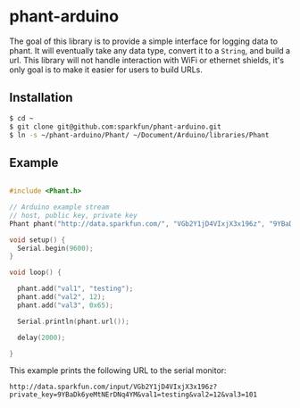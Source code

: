 # phant-arduino

The goal of this library is to provide a simple interface for logging data to phant.
It will eventually take any data type, convert it to a `String`, and build a url. This
library will not handle interaction with WiFi or ethernet shields, it's only goal is
to make it easier for users to build URLs.

## Installation

```bash
$ cd ~
$ git clone git@github.com:sparkfun/phant-arduino.git
$ ln -s ~/phant-arduino/Phant/ ~/Document/Arduino/libraries/Phant
```

## Example

```ino

#include <Phant.h>

// Arduino example stream
// host, public key, private key
Phant phant("http://data.sparkfun.com/", "VGb2Y1jD4VIxjX3x196z", "9YBaDk6yeMtNErDNq4YM");

void setup() {
  Serial.begin(9600);
}

void loop() {

  phant.add("val1", "testing");
  phant.add("val2", 12);
  phant.add("val3", 0x65);

  Serial.println(phant.url());

  delay(2000);

}

```

This example prints the following URL to the serial monitor:

```
http://data.sparkfun.com/input/VGb2Y1jD4VIxjX3x196z?private_key=9YBaDk6yeMtNErDNq4YM&val1=testing&val2=12&val3=101
```
